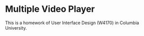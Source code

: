 # Multiple Video Player
This is a homework of User Interface Design (W4170) in Columbia University.

